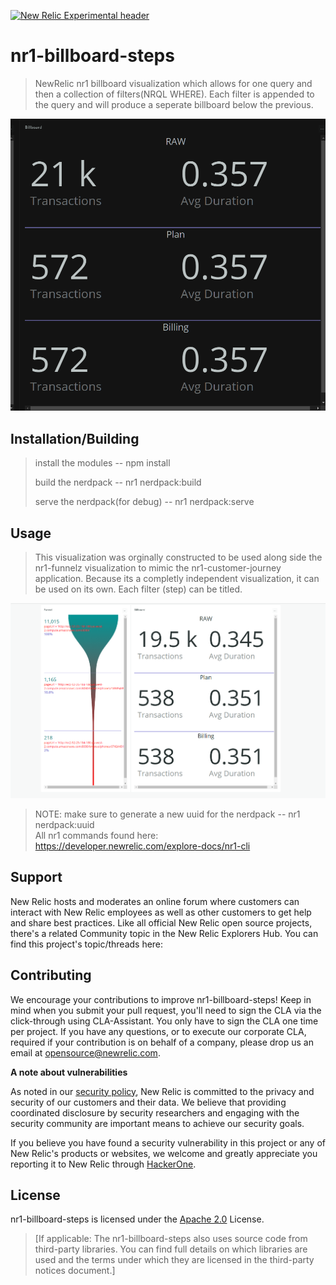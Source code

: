 [![New Relic Experimental header](https://github.com/newrelic/opensource-website/raw/master/src/images/categories/Experimental.png)](https://opensource.newrelic.com/oss-category/#new-relic-experimental)

# nr1-billboard-steps

> NewRelic nr1 billboard visualization which allows for one query and then a collection of filters(NRQL WHERE).  Each filter is appended to the query and will produce a 
> seperate billboard below the previous.  


![example transactions filtered 3 different ways ](https://github.com/newrelic-experimental/nr1-billboard-steps/blob/main/screenshots/example1.PNG)

## Installation/Building

> install the modules  --  npm install
> 
> build the nerdpack   --  nr1 nerdpack:build
> 
> serve the nerdpack(for debug)   --  nr1 nerdpack:serve

## Usage
> This visualization was orginally constructed to be used along side the nr1-funnelz visualization to mimic the nr1-customer-journey application.   Because its a 
> completly independent visualization, it can be used on its own. 
> Each filter (step) can be titled.

![example with nr1-funnelz ](https://github.com/newrelic-experimental/nr1-billboard-steps/blob/main/screenshots/example2.png)

> NOTE:  make sure to generate a new uuid for the nerdpack  --  nr1 nerdpack:uuid <br />
> All nr1 commands found here: https://developer.newrelic.com/explore-docs/nr1-cli 


## Support

New Relic hosts and moderates an online forum where customers can interact with New Relic employees as well as other customers to get help and share best practices. Like all official New Relic open source projects, there's a related Community topic in the New Relic Explorers Hub. You can find this project's topic/threads here:

## Contributing
We encourage your contributions to improve nr1-billboard-steps! Keep in mind when you submit your pull request, you'll need to sign the CLA via the click-through using CLA-Assistant. You only have to sign the CLA one time per project.
If you have any questions, or to execute our corporate CLA, required if your contribution is on behalf of a company,  please drop us an email at opensource@newrelic.com.

**A note about vulnerabilities**

As noted in our [security policy](../../security/policy), New Relic is committed to the privacy and security of our customers and their data. We believe that providing coordinated disclosure by security researchers and engaging with the security community are important means to achieve our security goals.

If you believe you have found a security vulnerability in this project or any of New Relic's products or websites, we welcome and greatly appreciate you reporting it to New Relic through [HackerOne](https://hackerone.com/newrelic).

## License
nr1-billboard-steps is licensed under the [Apache 2.0](http://apache.org/licenses/LICENSE-2.0.txt) License.
>[If applicable: The nr1-billboard-steps also uses source code from third-party libraries. You can find full details on which libraries are used and the terms under which they are licensed in the third-party notices document.]
